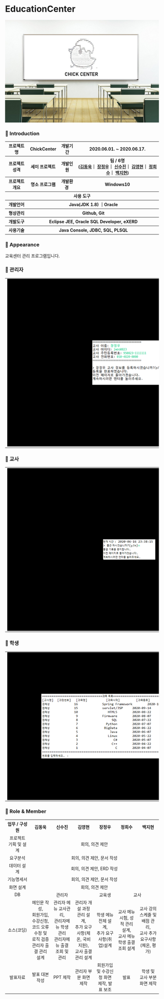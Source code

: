 # EducationCenter
 ![교육센터](img/EduMain.jpg)

### 👋 Introduction
<table>
	<tr>
		<th>프로젝트 명 </th>
	    <th>ChickCenter</th>
	    <th>개발기간</th>
	    <th>2020.06.01. ~ 2020.06.17.</th>
	</tr>
	<tr>
		<th>프로젝트 성격</th>
		<th>세미 프로젝트</th>
		<th>개발인원</th>
		<th>팀 / 6명<br>
		  (<a href="https://github.com/kdw0725">김동욱</a>｜
		  <a href="https://github.com/JeongWoo-Jang">장정우</a>｜
		  <a href="https://github.com/ssj5037">신수진</a>｜
		  <a href="https://github.com/Kimyoung-hyun">김영현</a>｜
		  <a href="https://github.com/Heesu-Jeong">정희수</a>｜
		  <a href="https://github.com/jihyun-back">백지현</a>)
		</th>
    </tr>
    <tr>
        <th>프로젝트 개요</th>
        <th>명소 프로그램</th>
        <th>개발환경&nbsp;</th>
        <th>Windows10</th>
    </tr>
    <tr>
        <th colspan="5">사용 도구</th>
    </tr> 
    <tr>
        <th>개발언어</th>
        <th colspan="3">Java(JDK 1.8) ｜Oracle </th>
    </tr>
    <tr>
        <th>형상관리</th>
        <th colspan="3">Github, Git</th>
    </tr>
    <tr>
        <th>개발도구</th>
        <th colspan="3">Eclipse JEE, Oracle SQL Developer, eXERD</th>
    </tr>
    <tr>
        <th>사용기술</th>
        <th colspan="3">Java Console, JDBC, SQL, PLSQL</th>
    </tr>
</table>

### 👋  Appearance
교육센터 관리 프로그램입니다.
### 📼  관리자
<table>
	<tr>
		<td><img src="img/admin.gif"style = "display : block; max-width : 800px"></td>
	</tr>
</table>

### 📼  교사
<table>
	<tr>
		<td><img src="img/teacher.gif"style = "display : block; max-width : 800px"></td>
	</tr>
</table>

### 📼  학생
<table>
	<tr>
		<td><img src="img/student.gif"style = "display : block; max-width : 800px"></td>
	</tr>
</table>


### 📑 Role & Member
<table>
	<tr>
		<th width="16%">업무 / 구성원</th>
        <th width="14%">김동욱</th>
        <th width="14%">신수진</th>
        <th width="14%">김영현</th>
        <th width="14%">장정우</th>
        <th width="14%">정희수</th>
        <th width="14%">백지현</th>
	</tr>
	<tr>
		<td align = "center">프로젝트 기획 및 설계</td>
		<td align = "center" colspan = "6">회의, 의견 제안</td>
	</tr>
	<tr>
		<td align = "center">요구분석</th>
		<td align = "center" colspan = "6">회의, 의견 제안, 문서 작성</td>
	</tr>
	<tr>
		<td align = "center">데이터 설계</th>
		<td align = "center" colspan = "6">회의, 의견 제안, ERD 작성</td>
	</tr>
	<tr>
		<td align = "center">기능명세서</th>
		<td align = "center" colspan = "6">회의, 의견 제안, 문서 작성</td>
	</tr>
	<tr>
		<td align = "center">화면 설계</th>
		<td align = "center" colspan = "6">회의, 의견 제안</td>
	</tr>
	<tr>
		<td align = "center">DB</td>
		<td align = "center" colspan = "3">관리자</td>
		<td align = "center">교육생</td>
		<td align = "center" colspan = "2">교사</td>
	</tr>
	<tr>
		<td align = "center">소스(코딩)</td>
		<td align = "center">메인문 작성,<br>회원가입,<br>수강신청, 코드 오류 수정 및 로직 검증<br>관리자 출결 관리 설계</td>
		<td align = "center">관리자 메뉴 교사관리,<br>관리자메뉴 학생 관리<br>관리자메뉴 출결 조회 및 관리</td>
		<td align = "center">관리자 개설 과정 관리 설계,<br> 추가 요구사항(체온, 국비지원),<br> 교사 출결관리 설계</td>
		<td align = "center">학생 메뉴 전체 설계,<br>추가 요구사항(취업)설계</td>
		<td align = "center">교사 메뉴 시험, 성적 관리 설계,<br>교사 메뉴 학생 출결 조회 설계</td>
		<td align = "center">교사 강의 스케줄 및 배점 관리,<br>교사 추가 요구사항(체온, 평가)</td>
	</tr>
	<tr>
		<td align = "center">발표자료</td>
        <td align = "center">발표 대본 작성</td>
        <td align = "center">PPT 제작</td>
        <td align = "center">관리자 부분 화면 제작</td>
        <td align = "center">회원가입 및 수강신청 화면 제작, 발표 보조</td>
        <td align = "center">발표</td>
        <td align = "center">학생 및 교사 부분 화면 제작</td>
	</tr>
</table>